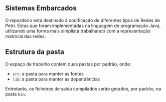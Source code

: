## Sistemas Embarcados

O repositório está destinado á codificação de diferentes tipos de Redes de Petri. Estas que foram implementadas na linguagem de programação Java, utilizando uma forma mais simplista trabalhando com a representação matricial das redes. 

## Estrutura da pasta

O espaço de trabalho contém duas pastas por padrão, onde:

- `src`: a pasta para manter as fontes
- `lib`: a pasta para manter as dependências

Entretanto, os ficheiros de saída compilados serão gerados, por padrão, na pasta `bin`.